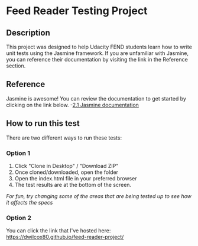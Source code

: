 # Feed Reader Testing Project

## Description
This project was designed to help Udacity FEND students learn how to write
unit tests using the Jasmine framework.  If you are unfamiliar with Jasmine,
you can reference their documentation by visiting the link in the Reference
section.

## Reference
Jasmine is awesome! You can review the documentation to get started by clicking
on the link below.
	-<a href="https://jasmine.github.io/2.1/introduction.html" target="_blank">2.1 Jasmine documentation</a>

## How to run this test
There are two different ways to run these tests:

### Option 1
1. Click "Clone in Desktop" / "Download ZIP"
2. Once cloned/downloaded, open the folder
3. Open the index.html file in your preferred browser
4. The test results are at the bottom of the screen.  

_For fun, try changing some of the areas that are being tested up to see how it affects the specs_

### Option 2
You can click the link that I've hosted here:
<a href="https://dwilcox80.github.io/feed-reader-project/" target="_blank">https://dwilcox80.github.io/feed-reader-project/</a>
